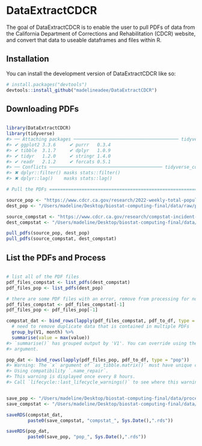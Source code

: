 
<!-- README.md is generated from README.Rmd. Please edit that file -->

# DataExtractCDCR

<!-- badges: start -->
<!-- badges: end -->

The goal of DataExtractCDCR is to enable the user to pull PDFs of data
from the California Department of Corrections and Rehabilitation (CDCR)
website, and convert that data to useable dataframes and files within R.

## Installation

You can install the development version of DataExtractCDCR like so:

``` r
# install.packages("devtools")
devtools::install_github("madelineadee/DataExtractCDCR")
```

## Downloading PDFs

``` r

library(DataExtractCDCR)
library(tidyverse)
#> ── Attaching packages ─────────────────────────────────────── tidyverse 1.3.1 ──
#> ✔ ggplot2 3.3.6     ✔ purrr   0.3.4
#> ✔ tibble  3.1.7     ✔ dplyr   1.0.9
#> ✔ tidyr   1.2.0     ✔ stringr 1.4.0
#> ✔ readr   2.1.2     ✔ forcats 0.5.1
#> ── Conflicts ────────────────────────────────────────── tidyverse_conflicts() ──
#> ✖ dplyr::filter() masks stats::filter()
#> ✖ dplyr::lag()    masks stats::lag()

# Pull the PDFs ========================================================================

source_pop <- "https://www.cdcr.ca.gov/research/2022-weekly-total-population-reports-tpop4/"
dest_pop <- "/Users/madeline/Desktop/biostat-computing-final/data/raw/pop_reports/"

source_compstat <- "https://www.cdcr.ca.gov/research/compstat-incident-reports-2021-2022/"
dest_compstat <- "/Users/madeline/Desktop/biostat-computing-final/data/raw/compstat_reports/"

pull_pdfs(source_pop, dest_pop)
pull_pdfs(source_compstat, dest_compstat)
```

## List the PDFs and Process

``` r

# list all of the PDF files
pdf_files_compstat <- list_pdfs(dest_compstat)
pdf_files_pop <- list_pdfs(dest_pop)

# there are some PDF files with an error, remove from processing for now
pdf_files_compstat <- pdf_files_compstat[-1]
pdf_files_pop <- pdf_files_pop[-1]

compstat_dat <- bind_rows(lapply(pdf_files_compstat, pdf_to_df, type = "compstat"))  %>%
  # need to remove duplicate data that is contained in multiple PDFs
  group_by(V1, month) %>%
  summarise(value = max(value))
#> `summarise()` has grouped output by 'V1'. You can override using the `.groups`
#> argument.

pop_dat <- bind_rows(lapply(pdf_files_pop, pdf_to_df, type = "pop"))
#> Warning: The `x` argument of `as_tibble.matrix()` must have unique column names if `.name_repair` is omitted as of tibble 2.0.0.
#> Using compatibility `.name_repair`.
#> This warning is displayed once every 8 hours.
#> Call `lifecycle::last_lifecycle_warnings()` to see where this warning was generated.


save_pop <- "/Users/madeline/Desktop/biostat-computing-final/data/processed/pop_reports/"
save_compstat <- "/Users/madeline/Desktop/biostat-computing-final/data/processed/compstat_reports/"

saveRDS(compstat_dat, 
        paste0(save_compstat, "compstat_", Sys.Date(),".rds"))

saveRDS(pop_dat, 
        paste0(save_pop, "pop_", Sys.Date(),".rds"))
```
